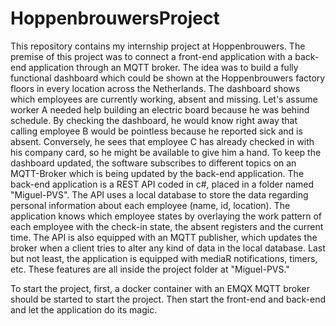 # HoppenbrouwersProject

This repository contains my internship project at Hoppenbrouwers. The premise of this project was to connect a front-end application with a back-end application through an MQTT broker. The idea was to build a fully functional dashboard which could be shown at the Hoppenbrouwers factory floors in every location across the Netherlands. The dashboard shows which employees are currently working, absent and missing. Let's assume worker A needed help building an electric board because he was behind schedule. By checking the dashboard, he would know right away that calling employee B would be pointless because he reported sick and is absent. Conversely, he sees that employee C has already checked in with his company card, so he might be available to give him a hand. To keep the dashboard updated, the software subscribes to different topics on an MQTT-Broker which is being updated by the back-end application. The back-end application is a REST API coded in c#, placed in a folder named "Miguel-PVS". The API uses a local database to store the data regarding personal information about each employee (name, id, location). The application knows which employee states by overlaying the work pattern of each employee with the check-in state, the absent registers and the current time. The API is also equipped with an MQTT publisher, which updates the broker when a client tries to alter any kind of data in the local database. Last but not least, the application is equipped with mediaR notifications, timers, etc. These features are all inside the project folder at "Miguel-PVS."

To start the project, first, a docker container with an EMQX MQTT broker should be started to start the project. Then start the front-end and back-end and let the application do its magic. 
